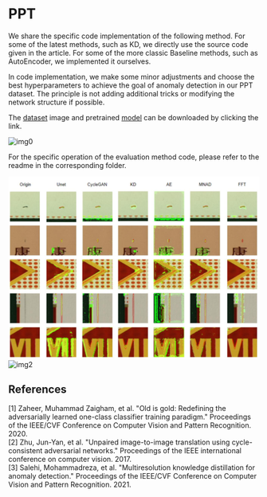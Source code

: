 # PPT
We share the specific code implementation of the following method. For some of the latest methods, such as KD, we directly use the source code given in the article. For some of the more classic Baseline methods, such as AutoEncoder, we implemented it ourselves.

In code implementation, we make some minor adjustments and choose the best hyperparameters to achieve the goal of anomaly detection in our PPT dataset. The principle is not adding additional tricks or modifying the network structure if possible.

The [dataset](https://drive.google.com/drive/folders/1GKFCRwqyEC8j5c8mjWWjk_Se5c6lUNvn) image and pretrained [model](https://drive.google.com/drive/folders/16QjOt0Y1UoD4pYafKfJKM6XH37m9pwLx) can be downloaded by clicking the link.

![img0](https://github.com/PPTdataset/PPT/edit/master/imgs/abstract.jpg)

For the specific operation of the evaluation method code, please refer to the readme in the corresponding folder.

![img1](https://github.com/PPTdataset/PPT/blob/master/imgs/eva.jpg)
![img2](https://github.com/PPTdataset/PPT/edit/master/imgs/eva2.jpg)

## References
<span id="OG">[1] Zaheer, Muhammad Zaigham, et al. "Old is gold: Redefining the adversarially learned one-class classifier training paradigm." Proceedings of the IEEE/CVF Conference on Computer Vision and Pattern Recognition. 2020.  </span>  
<span id="Cycle">[2] Zhu, Jun-Yan, et al. "Unpaired image-to-image translation using cycle-consistent adversarial networks." Proceedings of the IEEE international conference on computer vision. 2017.  </span>  
<span id="KD">[3] Salehi, Mohammadreza, et al. "Multiresolution knowledge distillation for anomaly detection." Proceedings of the IEEE/CVF Conference on Computer Vision and Pattern Recognition. 2021.  </span>  
